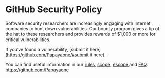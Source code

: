 # GitHub Security Policy

Software security researchers are increasingly engaging with Internet companies to hunt down vulnerabilities. Our bounty program gives a tip of the hat to these researchers and provides rewards of $1,000 or more for critical vulnerabilities.

If you’ve found a vulnerability, [submit it here](https://github.com/Papayaone/#submit it here).

You can find useful information in our [rules](https://github.com/Papayaone), [scope](https://github.com/Papayaone/#scope), [escope ](https://github.com/Papayaone/#scope) and [FAQ](https://github.com/Papayaone/#faqs).
https://github.com/Papayaone
